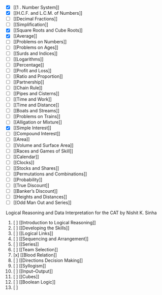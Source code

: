 - [x] [[1 . Number System]]
- [x] [[H.C.F. and L.C.M. of Numbers]]
- [ ] [[Decimal Fractions]]
- [ ] [[Simplification]]
- [x] [[Square Roots and Cube Roots]]
- [x] [[Average]]
- [ ] [[Problems on Numbers]]
- [ ] [[Problems on Ages]]
- [ ] [[Surds and Indices]]
- [ ] [[Logarithms]]
- [ ] [[Percentage]]
- [ ] [[Profit and Loss]]
- [ ] [[Ratio and Proportion]]
- [ ] [[Partnership]]
- [ ] [[Chain Rule]]
- [ ] [[Pipes and Cisterns]]
- [ ] [[Time and Work]]
- [ ] [[Time and Distance]]
- [ ] [[Boats and Streams]]
- [ ] [[Problems on Trains]]
- [ ] [[Alligation or Mixture]]
- [x] [[Simple Interest]]
- [ ] [[Compound Interest]]
- [ ] [[Area]]
- [ ] [[Volume and Surface Area]]
- [ ] [[Races and Games of Skill]]
- [ ] [[Calendar]]
- [ ] [[Clocks]]
- [ ] [[Stocks and Shares]]
- [ ] [[Permutations and Combinations]]
- [ ] [[Probability]]
- [ ] [[True Discount]]
- [ ] [[Banker’s Discount]]
- [ ] [[Heights and Distances]]
- [ ] [[Odd Man Out and Series]]

Logical Reasoning and  Data Interpretation for  the CAT by Nishit K. Sinha

1. [ ] [[Introduction to Logical Reasoning]]
2. [ ] [[Developing the Skills]]
3. [ ] [[Logical Links]]
4. [ ] [[Sequencing and Arrangement]]
5. [ ] [[Series]]
6. [ ] [[Team Selection]]
7. [x] [[Blood Relation]]
8. [ ] [[Directions Decision Making]]
9. [ ] [[Syllogism]]
10. [ ] [[Input–Output]]
11. [ ] [[Cubes]]
12. [ ] [[Boolean Logic]]
13. [ ] 
